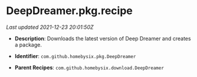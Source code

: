 # DeepDreamer.pkg.recipe

_Last updated 2021-12-23 20:01:50Z_

- **Description**: Downloads the latest version of Deep Dreamer and creates a package.

- **Identifier**: `com.github.homebysix.pkg.DeepDreamer`

- **Parent Recipes**: `com.github.homebysix.download.DeepDreamer`
